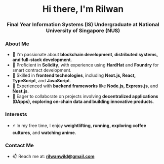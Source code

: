<h1 align="center">Hi there, I'm Rilwan</h1>
<h3 align="center">Final Year Information Systems (IS) Undergraduate at National University of Singapore (NUS)</h3>

### About Me
- 🔭 I'm passionate about **blockchain development, distributed systems, and full-stack development**.
- 🌱 Proficient in **Solidity**, with experience using **HardHat** and **Foundry** for smart contract development.
- 🌱 Skilled in **frontend technologies**, including **Next.js, React, TypeScript**, and **JavaScript**.
- 🌱 Experienced with **backend frameworks** like **Node.js, Express.js**, and **Nest.js**.
- 👯 Eager to collaborate on projects involving **decentralized applications (DApps), exploring on-chain data and building innovative products**.

### Interests
- ⚡ In my free time, I enjoy **weightlifting, running, exploring coffee cultures**, and **watching anime**.

### Contact Me
- 📫 Reach me at: **rilwanwild@gmail.com**

